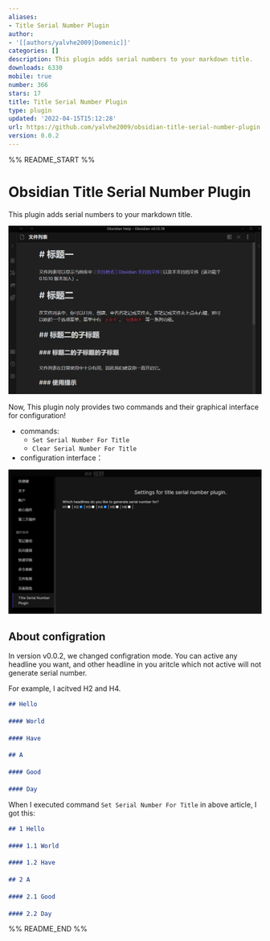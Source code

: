```yaml
---
aliases:
- Title Serial Number Plugin
author:
- '[[authors/yalvhe2009|Domenic]]'
categories: []
description: This plugin adds serial numbers to your markdown title.
downloads: 6330
mobile: true
number: 366
stars: 17
title: Title Serial Number Plugin
type: plugin
updated: '2022-04-15T15:12:28'
url: https://github.com/yalvhe2009/obsidian-title-serial-number-plugin
version: 0.0.2
---
```


%% README_START %%

# Obsidian Title Serial Number Plugin

This plugin adds serial numbers to your markdown title.

![quick start](https://raw.githubusercontent.com/yalvhe2009/obsidian-title-serial-number-plugin/master/assets/quick-start.gif)

Now, This plugin noly provides two commands and their graphical interface for configuration!

- commands:
  - `Set Serial Number For Title`
  - `Clear Serial Number For Title`
- configuration interface：

![configuration interface](https://raw.githubusercontent.com/yalvhe2009/obsidian-title-serial-number-plugin/master/assets/configuration-interface-v0_0_2.png)

## About configration

In version v0.0.2, we changed configration mode. You can active any headline you want, and other headline in you aritcle which not active will not generate serial number.

For example, I acitved H2 and H4.

```markdown
## Hello

#### World

#### Have

## A

#### Good

#### Day
```

When I executed command `Set Serial Number For Title` in above article, I got this:

```markdown
## 1 Hello

#### 1.1 World

#### 1.2 Have

## 2 A

#### 2.1 Good

#### 2.2 Day
```

%% README_END %%